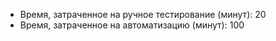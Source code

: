 - Время, затраченное на ручное тестирование (минут): 20
- Время, затраченное на автоматизацию (минут): 100
